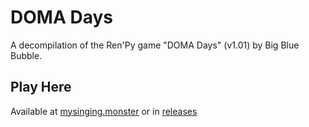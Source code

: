 # DOMA Days
A decompilation of the Ren'Py game "DOMA Days" (v1.01) by Big Blue Bubble.
## Play Here
Available at [mysinging.monster](https://mysinging.monster/DOMADays) or in [releases](https://github.com/iestyn129/DOMADays/releases/latest)
